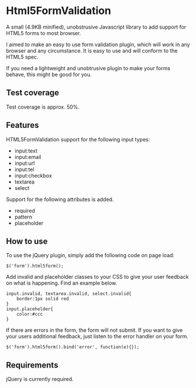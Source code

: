 Html5FormValidation
===================

A small (4.9KB minified), unobstrusive Javascript library to add support for HTML5 forms to most browser.

I aimed to make an easy to use form validation plugin, which will work in any browser and any circumstance. It is easy to use and will conform to the HTML5 spec.

If you need a lightweight and unobtrusive plugin to make your forms behave, this might be good for you.

Test coverage
-------------

Test coverage is approx. 50%.

Features
--------

HTML5FormValidation support for the following input types:

* input:text
* input:email
* input:url
* input:tel
* input:checkbox
* textarea
* select

Support for the following attributes is added.

* required
* pattern
* placeholder

How to use
----------

To use the jQuery plugin, simply add the following code on page load:

	$('form').html5form();

Add invalid and placeholder classes to your CSS to give your user feedback on what is happening. Find an example below.

	input.invalid, textarea.invalid, select.invalid{
		border:1px solid red
	}
	input.placeholder{
		color:#ccc
	}

If there are errors in the form, the form will not submit. If you want to give your users additional feedback, just listen to the error handler on your form.

	$('form').html5form().bind('error', function(e){});


Requirements
------------

jQuery is currently required.



